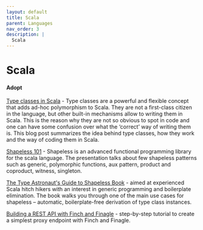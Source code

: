```yaml
---
layout: default
title: Scala
parent: Languages
nav_order: 3
description: |
  Scala
---
```


# Scala

#### Adopt

[Type classes in Scala](https://scalac.io/typeclasses-in-scala/) - Type classes are a powerful and flexible concept that adds ad-hoc polymorphism to Scala. They are not a first-class citizen in the language, but other built-in mechanisms allow to writing them in Scala. This is the reason why they are not so obvious to spot in code and one can have some confusion over what the ‘correct’ way of writing them is. This blog post summarizes the idea behind type classes, how they work and the way of coding them in Scala.

[Shapeless 101](https://harrylaou.com/slides/shapeless101.pdf) - Shapeless is an advanced functional programming library for the scala language. The presentation talks about few shapeless patterns such as generic, polymorphic functions, aux pattern, product and coproduct, witness, singleton.

[The Type Astronaut's Guide to Shapeless Book](https://underscore.io/books/shapeless-guide/) - aimed at experienced Scala hitch hikers with an interest in generic programming and boilerplate elimination. The book walks you through one of the main use cases for shapeless – automatic, boilerplate-free derivation of type class instances.  

[Building a REST API with Finch and Finagle](https://andrew-jones.com/blog/building-a-rest-api-with-finch-and-finagle/) - step-by-step tutorial to create a simplest proxy endpoint with Finch and Finagle.

